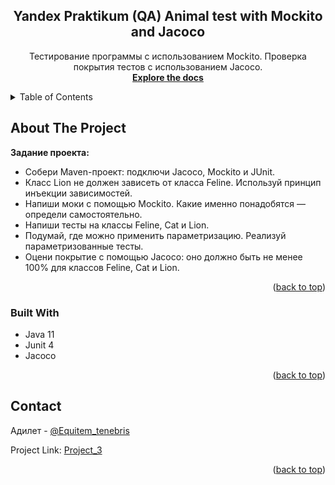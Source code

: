 <!-- PROJECT SHIELDS -->
<!--
*** I'm using markdown "reference style" links for readability.
*** Reference links are enclosed in brackets [ ] instead of parentheses ( ).
*** See the bottom of this document for the declaration of the reference variables
*** for contributors-url, forks-url, etc. This is an optional, concise syntax you may use.
*** https://www.markdownguide.org/basic-syntax/#reference-style-links
-->
<div align="center">
<h2 align="center">Yandex Praktikum (QA) Animal test with Mockito and Jacoco</h2>
  <p align="center">
    Тестирование программы с использованием Mockito.
Проверка покрытия тестов с использованием Jacoco.
    <br />
    <a href="https://github.com/Equitemtenebris/Project_3"><strong>Explore the docs</strong></a>
    <br />
  </p>
</div>

<!-- TABLE OF CONTENTS -->
<details>
  <summary>Table of Contents</summary>
  <ol>
    <li>
      <a href="#about-the-project">About The Project</a>
      <ul>
        <li><a href="#built-with">Built With</a></li>
      </ul>
    </li>
    <li><a href="#contact">Contact</a></li>
  </ol>
</details>

<!-- ABOUT THE PROJECT -->

## About The Project

**Задание проекта:**
- Собери Maven-проект: подключи Jacoco, Mockito и JUnit.
- Класс Lion не должен зависеть от класса Feline. Используй принцип инъекции зависимостей.
- Напиши моки с помощью Mockito. Какие именно понадобятся — определи самостоятельно.
- Напиши тесты на классы Feline, Cat и Lion.
- Подумай, где можно применить параметризацию. Реализуй параметризованные тесты.
- Оцени покрытие с помощью Jacoco: оно должно быть не менее 100% для классов Feline, Cat и Lion.


<p align="right">(<a href="#readme-top">back to top</a>)</p>

### Built With

* Java 11
* Junit 4
* Jacoco


<p align="right">(<a href="#readme-top">back to top</a>)</p>
<!-- CONTACT -->

## Contact

Адилет - [@Equitem_tenebris](https://t.me/Equitem_Tenebris)

Project Link: [Project_3](https://github.com/Equitemtenebris/Project_3)

<p align="right">(<a href="#readme-top">back to top</a>)</p>